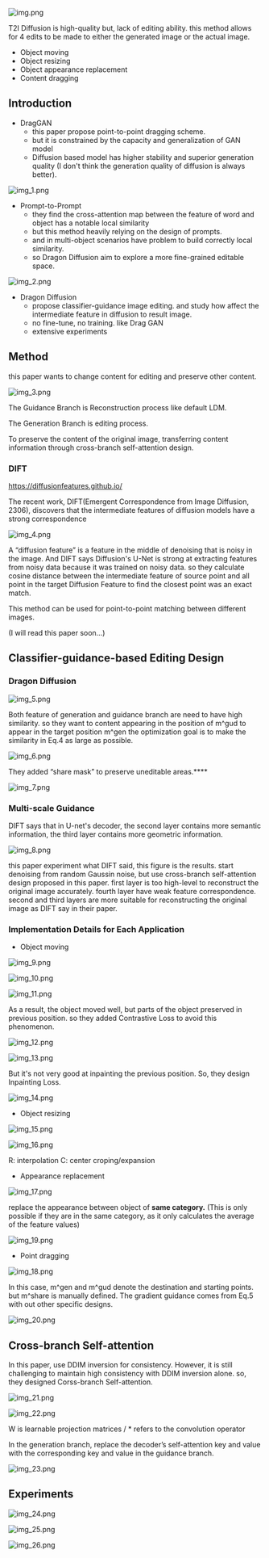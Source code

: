 ![img.png](img.png)

T2I Diffusion is high-quality but, lack of editing ability.
this method allows for 4 edits to be made to either the generated image or the actual image.

- Object moving
- Object resizing
- Object appearance replacement
- Content dragging

## Introduction

- DragGAN
    - this paper propose point-to-point dragging scheme.
    - but it is constrained by the capacity and generalization of GAN model
    - Diffusion based model has higher stability and superior generation quality
      (I don't think the generation quality of diffusion is always better).

 ![img_1.png](img_1.png)


- Prompt-to-Prompt
    - they find the cross-attention map between the feature of word and object has a notable local similarity
    - but this method heavily relying on the design of prompts.
    - and in multi-object scenarios have problem to build correctly local similarity.
    - so Dragon Diffusion aim to explore a more fine-grained editable space.

![img_2.png](img_2.png)

- Dragon Diffusion
    - propose classifier-guidance image editing.
      and study how affect the intermediate feature in diffusion to result image.
    - no fine-tune, no training. like Drag GAN
    - extensive experiments

## Method

this paper wants to change content for editing and preserve other content.

![img_3.png](img_3.png)

The Guidance Branch is Reconstruction process like default LDM.

The Generation Branch is editing process.

To preserve the content of the original image, transferring content information through cross-branch self-attention design.

### DIFT
https://diffusionfeatures.github.io/

The recent work, DIFT(Emergent Correspondence from Image Diffusion, 2306), discovers that the intermediate features of diffusion models have a strong correspondence

![img_4.png](img_4.png)

A “diffusion feature” is a feature in the middle of denoising that is noisy in the image.
And DIFT says Diffusion's U-Net is strong at extracting features from noisy data because it was trained on noisy data.
so they calculate cosine distance between the intermediate feature of source point and all point in the target Diffusion Feature to find the closest point was an exact match.

This method can be used for point-to-point matching between different images.

(I will read this paper soon…)

## Classifier-guidance-based Editing Design

### Dragon Diffusion

![img_5.png](img_5.png)

Both feature of generation and guidance branch are need to have high similarity.
so they want to content appearing in the position of m^gud to appear in the target position m^gen
the optimization goal is to make the similarity in Eq.4 as large as possible.

![img_6.png](img_6.png)

They added “share mask” to preserve uneditable areas.****

![img_7.png](img_7.png)

### Multi-scale Guidance

DIFT says that in U-net's decoder, the second layer contains more semantic information, the third layer contains more geometric information.

![img_8.png](img_8.png)

this paper experiment what DIFT said, this figure is the results.
start denoising from random Gaussin noise, but use cross-branch self-attention design proposed in this paper.
first layer is too high-level to reconstruct the original image accurately.
fourth layer have weak feature correspondence.
second and third layers are more suitable for reconstructing the original image as DIFT say in their paper.

### Implementation Details for Each Application

- Object moving

![img_9.png](img_9.png)

![img_10.png](img_10.png)

![img_11.png](img_11.png)

As a result, the object moved well, but parts of the object preserved in previous position.
so they added Contrastive Loss to avoid this phenomenon.

![img_12.png](img_12.png)

![img_13.png](img_13.png)

But it's not very good at inpainting the previous position.
So, they design Inpainting Loss.

![img_14.png](img_14.png)

- Object resizing

![img_15.png](img_15.png)

![img_16.png](img_16.png)

R: interpolation
C: center croping/expansion

- Appearance replacement

![img_17.png](img_17.png)

replace the appearance between object of **same category.**
(This is only possible if they are in the same category, as it only calculates the average of the feature values)
  
![img_19.png](img_19.png)

- Point dragging

![img_18.png](img_18.png)

In this case, m^gen and m^gud denote the destination and starting points.
but m^share is manually defined.
The gradient guidance comes from Eq.5 with out other specific designs.

![img_20.png](img_20.png)

## Cross-branch Self-attention

In this paper, use DDIM inversion for consistency.
However, it is still challenging to maintain high consistency with DDIM inversion alone.
so, they designed Corss-branch Self-attention.

![img_21.png](img_21.png)

![img_22.png](img_22.png)

W is learnable projection matrices / * refers to the convolution operator

In the generation branch, replace the decoder’s self-attention key and value with the corresponding key and value in the guidance branch.

![img_23.png](img_23.png)

## Experiments

![img_24.png](img_24.png)
           
![img_25.png](img_25.png)
                         
![img_26.png](img_26.png)
